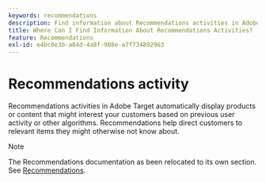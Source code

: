 ```yaml
---
keywords: recommendations
description: Find information about Recommendations activities in Adobe Target that automatically display products or content that might interest your customers based on previous user activity.
title: Where Can I Find Information About Recommendations Activities?
feature: Recommendations
exl-id: e4bc6e3b-a84d-4a8f-988e-a7f734892963
---
```

# Recommendations activity

Recommendations activities in Adobe Target automatically display products or content that might interest your customers based on previous user activity or other algorithms. Recommendations help direct customers to relevant items they might otherwise not know about.

>[!NOTE]
>
>The Recommendations documentation as been relocated to its own section. See [Recommendations](/help/c-recommendations/recommendations.md#concept_7556C8A4543942F2A77B13A29339C0C0).

